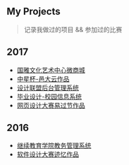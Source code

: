 My Projects
-------- 
> 记录我做过的项目 && 参加过的比赛

2017
----

- [国雅文化艺术中心微商城](国雅文化艺术中心微商城.md)
- [中星杯-邑大云作品](中星杯-邑大云作品.md)
- [设计联盟后台管理系统](设计联盟后台管理系统.md)
- [毕业设计-校园信息系统](2017/毕业设计-校园信息系统/毕业设计-校园信息系统.md)
- [网页设计大赛易过节作品](2017/网页设计大赛易过节作品/网页设计大赛易过节作品.md)

2016
----

- [继续教育学院教务管理系统](2016/继续教育学院教务管理系统.md)
- [软件设计大赛迹忆作品](2016/软件设计大赛迹忆作品.md)